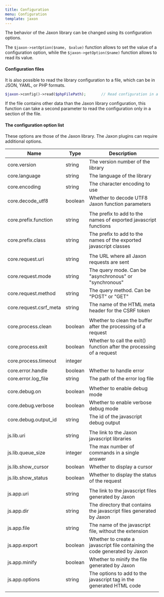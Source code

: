 ```yaml
---
title: Configuration
menu: Configuration
template: jaxon
---
```


The behavior of the Jaxon library can be changed using its configuration options.

The `$jaxon->setOption($name, $value)` function allows to set the value of a configuration option, while the `$jaxon->getOption($name)` function allows to read its value.

#### Configuration files

It is also possible to read the library configuration to a file, which can be in JSON, YAML, or PHP formats.

```php
$jaxon->config()->read($phpFilePath);       // Read configuration in a file based on its extension.
```

If the file contains other data than the Jaxon library configuration, this function can take a second parameter to read the configuration only in a section of the file.

#### The configuration option list

These options are those of the Jaxon library. The Jaxon plugins can require additional options.

| Name | Type | Description |
|-----|------|-------------|
| core.version                  | string  | The version number of the library |
| core.language                 | string  | The language of the library |
| core.encoding                 | string  | The character encoding to use |
| core.decode_utf8              | boolean | Whether to decode UTF8 Jaxon function parameters |
| | | |
| core.prefix.function          | string  | The prefix to add to the names of exported javascript functions |
| core.prefix.class             | string  | The prefix to add to the names of the exported javascript classes |
| | | |
| core.request.uri              | string  | The URL where all Jaxon requests are sent |
| core.request.mode             | string  | The query mode. Can be "asynchronous" or "synchronous" |
| core.request.method           | string  | The query method. Can be "POST" or "GET" |
| core.request.csrf_meta        | string  | The name of the HTML meta header for the CSRF token |
| | | |
| core.process.clean            | boolean | Whether to clean the buffer after the processing of a request |
| core.process.exit             | boolean | Whether to call the exit() function after the processing of a request |
| core.process.timeout          | integer |  |
| | | |
| core.error.handle             | boolean | Whether to handle error |
| core.error.log_file           | string  | The path of the error log file |
| | | |
| core.debug.on                 | boolean | Whether to enable debug mode |
| core.debug.verbose            | boolean | Whether to enable verbose debug mode |
| core.debug.output_id          | string  | The id of the javascript debug output |
| | | |
| js.lib.uri                    | string  | The link to the Jaxon javascript libraries |
| js.lib.queue_size             | integer | The max number of commands in a single answer |
| js.lib.show_cursor            | boolean | Whether to display a cursor |
| js.lib.show_status            | boolean | Whether to display the status of the request |
| | | |
| js.app.uri                    | string  | The link to the javascript files generated by Jaxon |
| js.app.dir                    | string  | The directory that contains the javascript files generated by Jaxon |
| js.app.file                   | string  | The name of the javascript file, without the extension |
| js.app.export                 | boolean | Whether to create a javascript file containing the code generated by Jaxon |
| js.app.minify                 | boolean | Whether to minify the file generated by Jaxon |
| js.app.options                | string  | The options to add to the javascript tag in the generated HTML code |
| | | |

